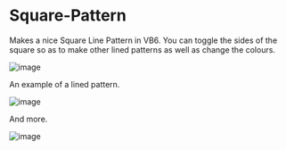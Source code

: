 # Square-Pattern
Makes a nice Square Line Pattern in VB6. You can toggle the sides of the square so as to make other lined patterns as well as change the colours.

![image](https://user-images.githubusercontent.com/91184178/134316938-3417ae9f-9b78-46dc-9890-36f39c1bdc49.png)

An example of a lined pattern.

![image](https://user-images.githubusercontent.com/91184178/134761464-f0d37f20-7366-4ddc-b7bf-456545639574.png)

And more.

![image](https://user-images.githubusercontent.com/91184178/134761609-a000ff51-946b-4c04-980b-ebeb2681d547.png)


